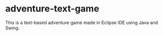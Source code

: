 # adventure-text-game
This is a text-based adventure game made in Eclipse IDE using Java and Swing.
